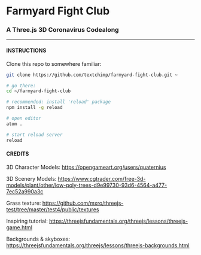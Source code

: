 
# Farmyard Fight Club
### A Three.js 3D Coronavirus Codealong

___


#### INSTRUCTIONS

Clone this repo to somewhere familiar:

```bash
git clone https://github.com/textchimp/farmyard-fight-club.git ~

# go there:
cd ~/farmyard-fight-club

# recommended: install 'reload' package
npm install -g reload

# open editor
atom .

# start reload server
reload
```






#### CREDITS

3D Character Models: https://opengameart.org/users/quaternius

3D Scenery Models: https://www.cgtrader.com/free-3d-models/plant/other/low-poly-trees-d9e99730-93d6-4564-a477-7ec52a990a3c

Grass texture: https://github.com/mxro/threejs-test/tree/master/test4/public/textures

Inspiring tutorial: https://threejsfundamentals.org/threejs/lessons/threejs-game.html

Backgrounds & skyboxes: https://threejsfundamentals.org/threejs/lessons/threejs-backgrounds.html
